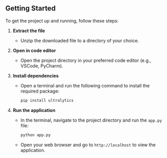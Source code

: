 ## Getting Started

To get the project up and running, follow these steps:

1. **Extract the file**
   - Unzip the downloaded file to a directory of your choice.

2. **Open in code editor**
   - Open the project directory in your preferred code editor (e.g., VSCode, PyCharm).

3. **Install dependencies**
   - Open a terminal and run the following command to install the required package:
     ```bash
     pip install ultralytics
     ```

4. **Run the application**
   - In the terminal, navigate to the project directory and run the `app.py` file:
     ```bash
     python app.py
     ```
   - Open your web browser and go to `http://localhost` to view the application.
